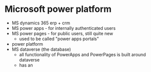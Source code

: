 # Microsoft power platform

* MS dynamics 365 erp + crm
* MS power apps - for internally authenticated users
* MS power pages - for public users, still quite new
	* used to be called "power apps portals"
* power platform
* MS dataverse (the database)
	* all functionality of PowerApps and PowerPages is built around dataverse
	* has an
